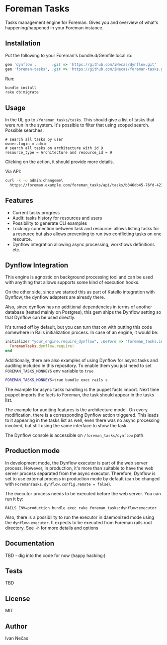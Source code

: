 Foreman Tasks
=============

Tasks management engine for Foreman. Gives you and overview of what's
happening/happened in your Foreman instance.

Installation
------------

Put the following to your Foreman's bundle.d/Gemfile.local.rb:

```ruby
gem 'dynflow',       :git => 'https://github.com/iNecas/dynflow.git'
gem 'foreman-tasks', :git => 'https://github.com/iNecas/foreman-tasks.git'
```

Run:

```bash
bundle install
rake db:migrate
```

Usage
-----

In the UI, go to `/foreman_tasks/tasks`. This should give a list of
tasks that were run in the system. It's possible to filter that using
scoped search. Possible searches:

```
# search all tasks by user
owner.login = admin
# search all tasks on architecture with id 9
resource_type = Architecture and resource_id = 9
```

Clicking on the action, it should provide more details.

Via API:

```bash
curl -k -u admin:changeme\
  https://foreman.example.com/foreman_tasks/api/tasks/b346db45-76fd-4217-9247-aac51b5cde4e -H 'Accept: application/json'
```

Features
--------

* Current tasks progress
* Audit: tasks history for resources and users
* Possibility to generate CLI examples
* Locking: connection between task and resource: allows listing tasks
  for a resource but also allows preventing to run two
  conflicting tasks on one resource.
* Dynflow integration allowing async processing, workflows definitions etc.


Dynflow Integration
-------------------

This engine is agnostic on background processing tool and can be used
with anything that allows supports some kind of execution hooks.

On the other side, since we started this as part of Katello
integration with Dynflow, the dynflow adapters are already there.

Also, since dynflow has no additional dependencies in terms of another
database (tested mainly on Postgres), this gem ships the Dynflow
setting so that Dynflow can be used directly.

It's turned off by default, but you can turn that on with putting this
code somewhere in Rails initialization process. In case of an engine,
it would be:

```ruby
initializer "your_engine.require_dynflow", :before => "foreman_tasks.initialize_dynflow" do |app|
  ForemanTasks.dynflow.require!
end
```

Additionally, there are also examples of using Dynflow for async tasks
and auditing included in this repository. To enable them you just need
to set `FOREMAN_TASKS_MONKEYS` env variable to `true`

```bash
FOREMAN_TASKS_MONKEYS=true bundle exec rails s
```

The example for async tasks handling is the puppet facts import. Next
time puppet imports the facts to Foreman, the task should appear in
the tasks list.

The example for auditing features is the architecture model. On every
modification, there is a corresponding Dynflow action triggered. This
leads to it appearing in the tasks list as well, even there was no
async processing involved, but still using the same interface to
show the task.

The Dynflow console is accessible on `/foreman_tasks/dynflow` path.

## Production mode

In development mode, the Dynflow executor is part of the web server
process. However, in production, it's more than suitable to have the
web server process separated from the async executor. Therefore,
Dynflow is set to use external process in production mode by default
(can be changed with `ForemanTasks.dynflow.config.remote = false`).

The executor process needs to be executed before the web server. You
can run it by:

```
RAILS_ENV=production bundle exec rake foreman_tasks:dynflow:executor
```

Also, there is a possibility to run the executor in daemonized mode
using the `dynflow-executor`. It expects to be executed from Foreman
rails root directory. See `-h` for more details and options

Documentation
-------------

TBD - dig into the code for now (happy hacking:)

Tests
-----

TBD

License
-------

MIT

Author
------

Ivan Nečas
